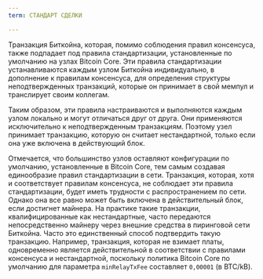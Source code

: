 ```yaml
---
term: СТАНДАРТ СДЕЛКИ

---
```

Транзакция Биткойна, которая, помимо соблюдения правил консенсуса, также подпадает под правила стандартизации, установленные по умолчанию на узлах Bitcoin Core. Эти правила стандартизации устанавливаются каждым узлом Биткойна индивидуально, в дополнение к правилам консенсуса, для определения структуры неподтвержденных транзакций, которые он принимает в свой мемпул и транслирует своим коллегам.

Таким образом, эти правила настраиваются и выполняются каждым узлом локально и могут отличаться друг от друга. Они применяются исключительно к неподтвержденным транзакциям. Поэтому узел принимает транзакцию, которую он считает нестандартной, только если она уже включена в действующий блок.

Отмечается, что большинство узлов оставляют конфигурации по умолчанию, установленные в Bitcoin Core, тем самым создавая единообразие правил стандартизации в сети. Транзакция, которая, хотя и соответствует правилам консенсуса, не соблюдает эти правила стандартизации, будет иметь трудности с распространением по сети. Однако она все равно может быть включена в действительный блок, если достигнет майнера. На практике такие транзакции, квалифицированные как нестандартные, часто передаются непосредственно майнеру через внешние средства в пиринговой сети Биткойна. Часто это единственный способ подтвердить такую транзакцию. Например, транзакция, которая не взимает платы, одновременно является действительной в соответствии с правилами консенсуса и нестандартной, поскольку политика Bitcoin Core по умолчанию для параметра `minRelayTxFee` составляет `0,00001` (в BTC/kB).